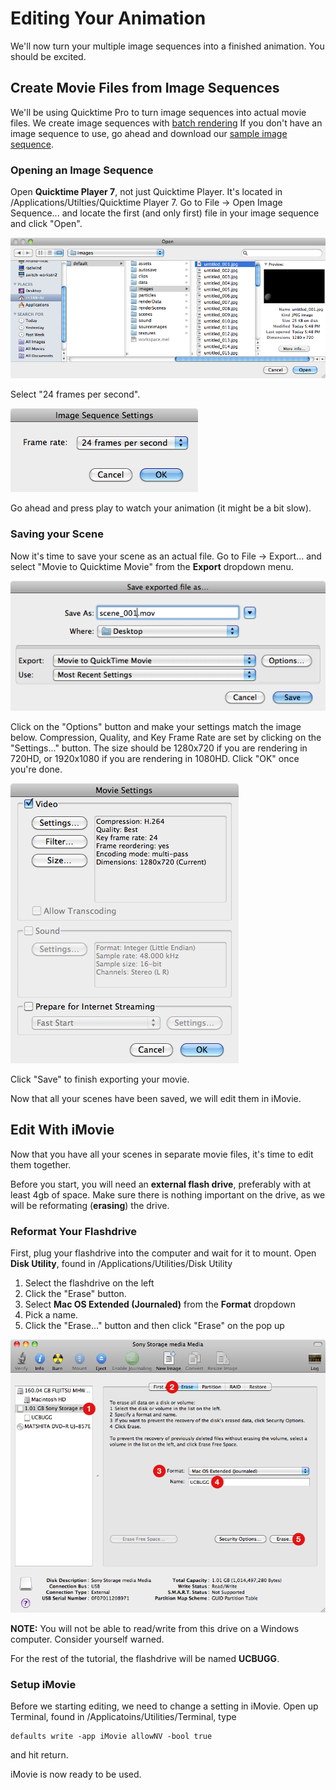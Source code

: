 # Editing Your Animation

We'll now turn your multiple image sequences into a finished animation. You should be excited.

## Create Movie Files from Image Sequences

We'll be using Quicktime Pro to turn image sequences into actual movie files. We create image sequences with [batch rendering](/editing) If you don't have an image sequence to use, go ahead and download our [sample image sequence](/images/sample-sequence.zip).

### Opening an Image Sequence

Open **Quicktime Player 7**, not just Quicktime Player. It's located in /Applications/Utilties/Quicktime Player 7. Go to File &rarr; Open Image Sequence... and locate the first (and only first) file in your image sequence and click "Open". 

![Open Image Sequence](/images/editing/open-image-seq.png)

Select "24 frames per second".

![Frame Rate](/images/editing/frame-rate.png)

Go ahead and press play to watch your animation (it might be a bit slow).

### Saving your Scene

Now it's time to save your scene as an actual file. Go to File &rarr; Export... and select "Movie to Quicktime Movie" from the **Export** dropdown menu.

![Movie Export](/images/editing/export.png)

Click on the "Options" button and make your settings match the image below. Compression, Quality, and Key Frame Rate are set by clicking on the "Settings..." button. The size should be 1280x720 if you are rendering in 720HD, or 1920x1080 if you are rendering in 1080HD. Click "OK" once you're done. 

![Settings](/images/editing/settings.png)

Click "Save" to finish exporting your movie.

Now that all your scenes have been saved, we will edit them in iMovie.

##  Edit With iMovie

Now that you have all your scenes in separate movie files, it's time to edit them together.

Before you start, you will need an **external flash drive**, preferably with at least 4gb of space. Make sure there is nothing important on the drive, as we will be reformating (**erasing**) the drive.

### Reformat Your Flashdrive

First, plug your flashdrive into the computer and wait for it to mount. Open **Disk Utility**, found in /Applications/Utilities/Disk Utility

1. Select the flashdrive on the left 
2. Click the "Erase" button. 
3. Select **Mac OS Extended (Journaled)** from the **Format** dropdown
4. Pick a name. 
5. Click the "Erase..." button and then click "Erase" on the pop up

![Disk Utility](/images/editing/disk-utility.png)

**NOTE:** You will not be able to read/write from this drive on a Windows computer. Consider yourself warned.

For the rest of the tutorial, the flashdrive will be named **UCBUGG**.

### Setup iMovie

Before we starting editing, we need to change a setting in iMovie. Open up Terminal, found in /Applicatoins/Utilities/Terminal, type

    defaults write -app iMovie allowNV -bool true

and hit return.

iMovie is now ready to be used.
